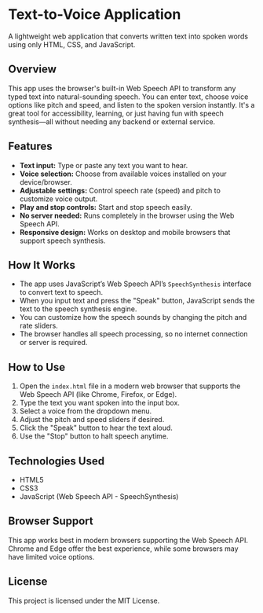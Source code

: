# Text-to-Voice Application

A lightweight web application that converts written text into spoken words using only HTML, CSS, and JavaScript.

## Overview

This app uses the browser's built-in Web Speech API to transform any typed text into natural-sounding speech. You can enter text, choose voice options like pitch and speed, and listen to the spoken version instantly. It's a great tool for accessibility, learning, or just having fun with speech synthesis—all without needing any backend or external service.

## Features

- **Text input:** Type or paste any text you want to hear.
- **Voice selection:** Choose from available voices installed on your device/browser.
- **Adjustable settings:** Control speech rate (speed) and pitch to customize voice output.
- **Play and stop controls:** Start and stop speech easily.
- **No server needed:** Runs completely in the browser using the Web Speech API.
- **Responsive design:** Works on desktop and mobile browsers that support speech synthesis.

## How It Works

- The app uses JavaScript’s Web Speech API’s `SpeechSynthesis` interface to convert text to speech.
- When you input text and press the "Speak" button, JavaScript sends the text to the speech synthesis engine.
- You can customize how the speech sounds by changing the pitch and rate sliders.
- The browser handles all speech processing, so no internet connection or server is required.

## How to Use

1. Open the `index.html` file in a modern web browser that supports the Web Speech API (like Chrome, Firefox, or Edge).
2. Type the text you want spoken into the input box.
3. Select a voice from the dropdown menu.
4. Adjust the pitch and speed sliders if desired.
5. Click the "Speak" button to hear the text aloud.
6. Use the "Stop" button to halt speech anytime.

## Technologies Used

- HTML5
- CSS3
- JavaScript (Web Speech API - SpeechSynthesis)

## Browser Support

This app works best in modern browsers supporting the Web Speech API. Chrome and Edge offer the best experience, while some browsers may have limited voice options.

## License

This project is licensed under the MIT License.
